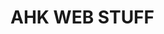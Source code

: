 # AHK WEB STUFF



<!-- https://www.autohotkey.com/board/topic/52483-imagemagick-display-picture-in-gui/ -->
<!-- https://www.reddit.com/r/AutoHotkey/comments/wzk0sn/ive_been_using_ahk_for_a_way_and_have_recently/ -->



<!--https://www.autohotkey.com/board/topic/52476-how-to-write-into-a-text-file/ -->
<!--Why you shouldn't use FileAppend to continuously write to the disk https://www.autohotkey.com/boards/viewtopic.php?t=61853 -->
<!--Is possible to copy selected text to variable? https://www.autohotkey.com/boards/viewtopic.php?t=44906 --> 